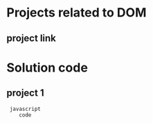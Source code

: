 # Projects related to DOM

## project link

# Solution code 


## project 1

```
 javascript
    code 
```